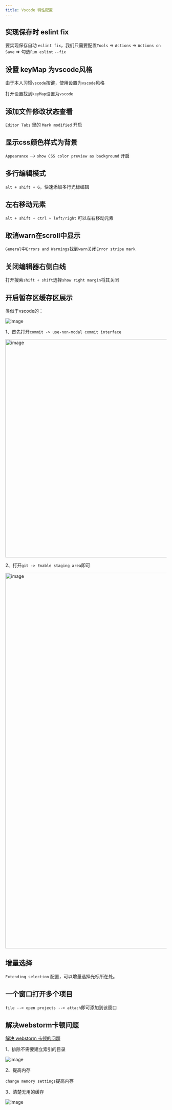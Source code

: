 ```yaml
---
title: Vscode 特性配置
---
```


## 实现保存时 eslint fix

要实现保存自动 `eslint fix`，我们只需要配置`Tools` => `Actions` => `Actions on` `Save` => 勾选`Run eslint` `--fix`

## 设置 keyMap 为vscode风格

由于本人习惯`vscode`按键，使用设置为`vscode`风格

打开设置找到`keyMap`设置为`vscode`

## 添加文件修改状态查看

`Editor Tabs` 里的 `Mark modified` 开启

## 显示css颜色样式为背景

`Appearance` --> `show CSS color preview as background` 开启

## 多行编辑模式

`alt + shift + G`，快速添加多行光标编辑

## 左右移动元素

`alt + shift + ctrl + left/right` 可以左右移动元素

## 取消warn在scroll中显示

`General`中`Errors and Warnings`找到`warn`关闭`Error stripe mark`

## 关闭编辑器右侧白线

打开搜索`shift + shift`选择`show right margin`将其关闭

## 开启暂存区缓存区展示

类似于vscode的：

![image](https://github.com/biomejs/biome/assets/96854855/282e0b40-cd09-4356-9063-37467f348b62)

1、首先打开`commit -> use-non-modal commit interface`

<img width="681" alt="image" src="https://github.com/winchesHe/vscode-plugin-goto-define-better/assets/96854855/3bcac7c5-8765-431a-9513-e5f7124ef929">

2、打开`git -> Enable staging area`即可

<img width="1172" alt="image" src="https://github.com/winchesHe/vscode-plugin-goto-define-better/assets/96854855/d61e505f-cf94-423b-a7b9-42e954e58d46">

## 增量选择

`Extending selection` 配置，可以增量选择光标所在处。

## 一个窗口打开多个项目

`file --> open projects --> attach`即可添加到该窗口

## 解决webstorm卡顿问题

[解决 webstorm 卡顿的问题](https://www.jianshu.com/p/fcda623eb7ff)

1、排除不需要建立索引的目录

![image](https://github.com/biomejs/biome/assets/96854855/57004df2-b286-4458-b47a-359a497595eb)

2、提高内存

`change memory settings`提高内存

3、清楚无用的缓存

![image](https://github.com/biomejs/biome/assets/96854855/2ed837e0-14b4-4160-b35c-9988f2dd6da6)
